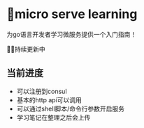 # 👋micro serve learning

为go语言开发者学习微服务提供一个入门指南！

👨‍💻持续更新中

## 当前进度

+ 可以注册到consul
+ 基本的http api可以调用
+ 可以通过shell脚本/命令行参数开启服务
+ 学习笔记在整理之后会上传


